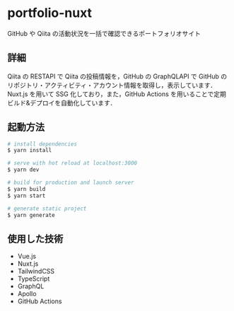 # portfolio-nuxt

GitHub や Qiita の活動状況を一括で確認できるポートフォリオサイト

## 詳細

Qiita の RESTAPI で Qiita の投稿情報を，GitHub の GraphQLAPI で GitHub のリポジトリ・アクティビティ・アカウント情報を取得し，表示しています．
Nuxt.js を用いて SSG 化しており，また，GitHub Actions を用いることで定期ビルド&デプロイを自動化しています．

## 起動方法

```bash
# install dependencies
$ yarn install

# serve with hot reload at localhost:3000
$ yarn dev

# build for production and launch server
$ yarn build
$ yarn start

# generate static project
$ yarn generate
```

## 使用した技術

- Vue.js
- Nuxt.js
- TailwindCSS
- TypeScript
- GraphQL
- Apollo
- GitHub Actions

